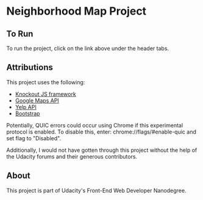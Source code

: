 # Neighborhood Map Project

## To Run
To run the project, click on the link above under the header tabs.

## Attributions
This project uses the following:
- [Knockout JS framework](http://knockoutjs.com/)
- [Google Maps API](https://developers.google.com/maps/)
- [Yelp API](https://www.yelp.com/developers/documentation/v2/overview)
- [Bootstrap](http://getbootstrap.com/css/#overview)

Potentially, QUIC errors could occur using Chrome if this experimental protocol is enabled. To disable this, enter: chrome://flags/#enable-quic and set flag to "Disabled".

Additionally, I would not have gotten through this project without the help of the Udacity forums and their generous contributors.

## About
This project is part of Udacity's Front-End Web Developer Nanodegree.
